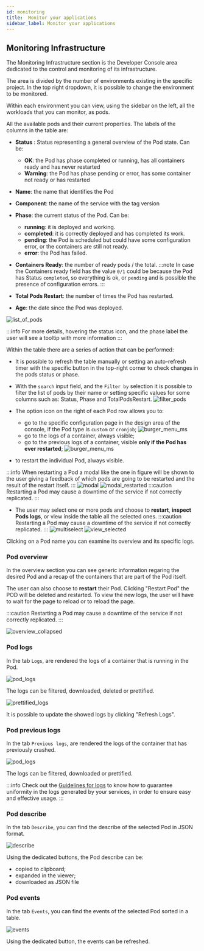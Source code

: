 ```yaml
---
id: monitoring
title:  Monitor your applications
sidebar_label: Monitor your applications
---
```

## Monitoring Infrastructure

The Monitoring Infrastructure section is the Developer Console area dedicated to the control and monitoring of its infrastructure.

The area is divided by the number of environments existing in the specific project. In the top right dropdown, it is possible to change the environment to be monitored.

Within each environment you can view, using the sidebar on the left, all the workloads that you can monitor, as pods.

All the available pods and their current properties.
The labels of the columns in the table are:
* **Status** : Status representing a general overview of the Pod state. Can be:
  * **OK**: the Pod has phase completed or running, has all containers ready and has never restarted
  * **Warning**: the Pod has phase pending or error, has some container not ready or has restarted
* **Name**: the name that identifies the Pod
* **Component**: the name of the service with the tag version
* **Phase**: the current status of the Pod. Can be:
    * **running**: it is deployed and working.
    * **completed**: it is correctly deployed and has completed its work.
    * **pending**: the Pod is scheduled but could have some configuration error, or the containers are still not ready.
    * **error**: the Pod has failed.
* **Containers Ready**: the number of ready pods / the total.
:::note
In case the Containers ready field has the value `0/1` could be because the Pod has Status `completed`, so everything is ok, or `pending` and is possible the presence of configuration errors.
:::

* **Total Pods Restart**: the number of times the Pod has restarted.
* **Age**: the date since the Pod was deployed.

![list_of_pods](img/list_of_pods.png)

:::info
For more details, hovering the status icon, and the phase label the user will see a tooltip with more information 
:::

Within the table there are a series of action that can be performed:
- It is possible to refresh the table manually or setting an auto-refresh timer with the specific button in the top-right corner to check changes in the pods status or phase.
- With the `search` input field, and the `Filter by` selection it is possible to filter the list of pods by their name or setting specific values for some columns such as: Status, Phase and TotalPodsRestart.
![filter_pods](img/filter.png)
  
- The option icon on the right of each Pod row allows you to:
  - go to the specific configuration page in the design area of the console, if the Pod type is `custom` or `cronjob`;
    ![burger_menu_ms](img/burger_menu_config.png)
  - go to the logs of a container, always visible;
  - go to the previous logs of a container, visible **only if the Pod has ever restarted**;
    ![burger_menu_ms](img/logs_previous.png)  
- to restart the individual Pod, always visible.
    
:::info
When restarting a Pod a modal like the one in figure will be shown to the user giving a feedback of which pods are going to be restarted and the result of the restart itself.
:::
![modal](img/modal.png)
![modal_restarted](img/modal_restarted.png)
:::caution
Restarting a Pod may cause a downtime of the service if not correctly replicated.
:::


- The user may select one or more pods and choose to **restart**, **inspect Pods logs**, or view inside the table all the selected ones. 
  :::caution
    Restarting a Pod may cause a downtime of the service if not correctly replicated. 
  :::
  ![multiselect](img/multiselect.png)
  ![view_selected](img/view_selected.png)
  
Clicking on a Pod name you can examine its overview and its specific logs.

<!-- Clicking on the `View logs` button you can examine the logs of the selected pods.

![multi_pods_logs](img/multi_pods_logs.png) -->

### Pod overview

In the overview section you can see generic information regaring the desired Pod and a recap of the containers that are part of the Pod itself.

The user can also choose to **restart** their Pod. Clicking "Restart Pod" the POD will be deleted and restarted. To view the new logs, the user will have to wait for the page to reload or to reload the page.

:::caution
Restarting a Pod may cause a downtime of the service if not correctly replicated.
:::

![overview_collapsed](img/overview.png)

### Pod logs

In the tab `Logs`, are rendered the logs of a container that is running in the Pod.

![pod_logs](img/pod_logs.png)

The logs can be filtered, downloaded, deleted or prettified.

![prettified_logs](img/prettified_logs.png)

It is possible to update the showed logs by clicking "Refresh Logs".

### Pod previous logs

In the tab `Previous logs`, are rendered the logs of the container that has previously crashed.

![pod_logs](img/pod_previous_logs.png)

The logs can be filtered, downloaded or prettified.

:::info
Check out the [Guidelines for logs](../../getting_started/monitoring-dashboard/dev_ops_guide/log) to know how to guarantee uniformity in the logs generated by your services, in order to ensure easy and effective usage.
:::


### Pod describe

In the tab `Describe`, you can find the describe of the selected Pod in JSON format.

![describe](img/describe.png)

Using the dedicated buttons, the Pod describe can be:
-  copied to clipboard;
-  expanded in the viewer;
-  downloaded as JSON file

### Pod events
In the tab `Events`, you can find the events of the selected Pod sorted in a table.

![events](img/events.png)

Using the dedicated button, the events can be refreshed.